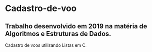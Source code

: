# Cadastro-de-voo

## Trabalho desenvolvido em 2019 na matéria de Algoritmos e Estruturas de Dados.

Cadastro de voos utilizando Listas em C.

